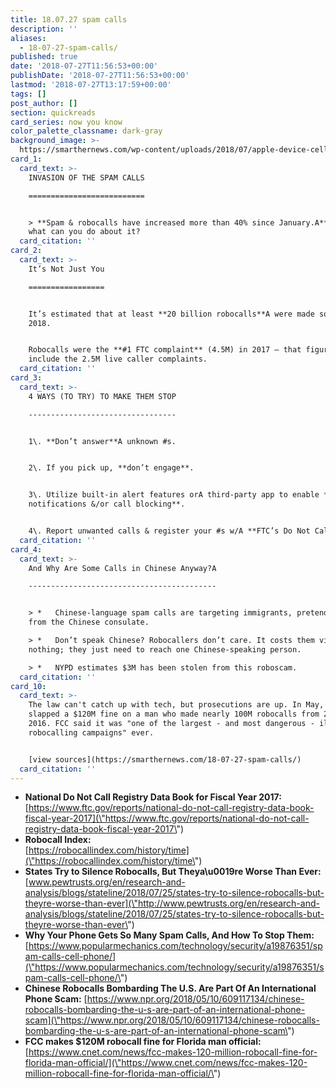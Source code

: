 ```yaml
---
title: 18.07.27 spam calls
description: ''
aliases:
  - 18-07-27-spam-calls/
published: true
date: '2018-07-27T11:56:53+00:00'
publishDate: '2018-07-27T11:56:53+00:00'
lastmod: '2018-07-27T13:17:59+00:00'
tags: []
post_author: []
section: quickreads
card_series: now you know
color_palette_classname: dark-gray
background_image: >-
  https://smarthernews.com/wp-content/uploads/2018/07/apple-device-cellphone-communication-594452.jpg
card_1:
  card_text: >-
    INVASION OF THE SPAM CALLS

    ==========================


    > **Spam & robocalls have increased more than 40% since January.A** Why &
    what can you do about it?
  card_citation: ''
card_2:
  card_text: >-
    It’s Not Just You

    =================


    It’s estimated that at least **20 billion robocalls**A were made so far in
    2018.


    Robocalls were the **#1 FTC complaint** (4.5M) in 2017 – that figure doesn’t
    include the 2.5M live caller complaints.
  card_citation: ''
card_3:
  card_text: >-
    4 WAYS (TO TRY) TO MAKE THEM STOP

    ---------------------------------


    1\. **Don’t answer**A unknown #s.


    2\. If you pick up, **don’t engage**.


    3\. Utilize built-in alert features orA third-party app to enable **spam
    notifications &/or call blocking**.


    4\. Report unwanted calls & register your #s w/A **FTC’s Do Not Call List**.
  card_citation: ''
card_4:
  card_text: >-
    And Why Are Some Calls in Chinese Anyway?A

    ------------------------------------------


    > *   Chinese-language spam calls are targeting immigrants, pretending to be
    from the Chinese consulate.

    > *   Don’t speak Chinese? Robocallers don’t care. It costs them virtually
    nothing; they just need to reach one Chinese-speaking person.

    > *   NYPD estimates $3M has been stolen from this roboscam.
  card_citation: ''
card_10:
  card_text: >-
    The law can't catch up with tech, but prosecutions are up. In May, the FCC
    slapped a $120M fine on a man who made nearly 100M robocalls from 2015 -
    2016. FCC said it was "one of the largest - and most dangerous - illegal
    robocalling campaigns" ever.


    [view sources](https://smarthernews.com/18-07-27-spam-calls/)
  card_citation: ''
---
```

*   **National Do Not Call Registry Data Book for Fiscal Year 2017:**  
    [https://www.ftc.gov/reports/national-do-not-call-registry-data-book-fiscal-year-2017](\"https://www.ftc.gov/reports/national-do-not-call-registry-data-book-fiscal-year-2017\")
*   **Robocall Index:**  
    [https://robocallindex.com/history/time](\"https://robocallindex.com/history/time\")
*   **States Try to Silence Robocalls, But Theya\\u0019re Worse Than Ever:**  
    [www.pewtrusts.org/en/research-and-analysis/blogs/stateline/2018/07/25/states-try-to-silence-robocalls-but-theyre-worse-than-ever](\"http://www.pewtrusts.org/en/research-and-analysis/blogs/stateline/2018/07/25/states-try-to-silence-robocalls-but-theyre-worse-than-ever\")
*   **Why Your Phone Gets So Many Spam Calls, And How To Stop Them:**  
    [https://www.popularmechanics.com/technology/security/a19876351/spam-calls-cell-phone/](\"https://www.popularmechanics.com/technology/security/a19876351/spam-calls-cell-phone/\")
*   **Chinese Robocalls Bombarding The U.S. Are Part Of An International Phone Scam:** [https://www.npr.org/2018/05/10/609117134/chinese-robocalls-bombarding-the-u-s-are-part-of-an-international-phone-scam](\"https://www.npr.org/2018/05/10/609117134/chinese-robocalls-bombarding-the-u-s-are-part-of-an-international-phone-scam\")
*   **FCC makes $120M robocall fine for Florida man official:**  
    [https://www.cnet.com/news/fcc-makes-120-million-robocall-fine-for-florida-man-official/](\"https://www.cnet.com/news/fcc-makes-120-million-robocall-fine-for-florida-man-official/\")